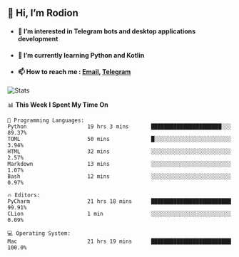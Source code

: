 ## 👋 Hi, I’m Rodion
- #### 👀 I’m interested in Telegram bots and desktop applications development
- #### 🌱 I’m currently learning Python and Kotlin
- #### 📫 How to reach me : [Email](mailto:me@lavn.ml), [Telegram](https://t.me/fast_geek)

![Stats](https://github-readme-stats.vercel.app/api?username=fast-geek&show_icons=true&theme=react&hide=issues&count_private=true&layout=compact)


<!--START_SECTION:waka-->
📊 **This Week I Spent My Time On** 

```text
💬 Programming Languages: 
Python                   19 hrs 3 mins       ██████████████████████░░░   89.37% 
TOML                     50 mins             █░░░░░░░░░░░░░░░░░░░░░░░░   3.94% 
HTML                     32 mins             ░░░░░░░░░░░░░░░░░░░░░░░░░   2.57% 
Markdown                 13 mins             ░░░░░░░░░░░░░░░░░░░░░░░░░   1.07% 
Bash                     12 mins             ░░░░░░░░░░░░░░░░░░░░░░░░░   0.97%

🔥 Editors: 
PyCharm                  21 hrs 18 mins      █████████████████████████   99.91% 
CLion                    1 min               ░░░░░░░░░░░░░░░░░░░░░░░░░   0.09%

💻 Operating System: 
Mac                      21 hrs 19 mins      █████████████████████████   100.0%

```


<!--END_SECTION:waka-->
